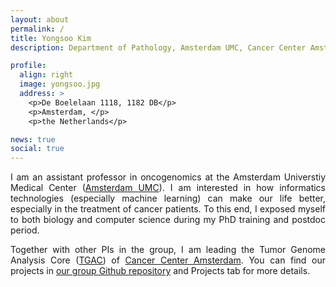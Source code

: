 ```yaml
---
layout: about
permalink: /
title: Yongsoo Kim
description: Department of Pathology, Amsterdam UMC, Cancer Center Amsterdam, Amsterdam, the Netherlands.

profile:
  align: right
  image: yongsoo.jpg
  address: >
    <p>De Boelelaan 1118, 1182 DB</p>
    <p>Amsterdam, </p>
    <p>the Netherlands</p>

news: true
social: true
---
```


<p style="text-align:justify">
I am an assistant professor in oncogenomics at the Amsterdam Universtiy Medical Center (<a href="https://www.amsterdamumc.nl/">Amsterdam UMC</a>). I am interested in how informatics technologies (especially machine learning) can make our life better, especially in the treatment of cancer patients. To this end, I exposed myself to both biology and computer science during my PhD training and postdoc period. 
</p>

<p style="text-align:justify">
Together with other PIs in the group, I am leading the Tumor Genome Analysis Core (<a href="https://www.tgac.nl">TGAC</a>) of <a href="https://www.vumc.nl/zorg/expertisecentra-en-specialismen/cancer-center-amsterdam.htm">Cancer Center Amsterdam</a>. You can find our projects in <a href="https://github.com/tgac-vumc"> our group Github repository</a> and Projects tab for more details.
</p>



